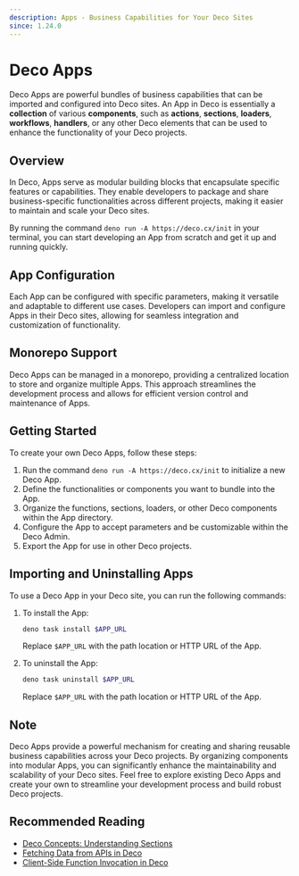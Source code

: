 ```yaml
---
description: Apps - Business Capabilities for Your Deco Sites
since: 1.24.0
---
```


# Deco Apps

Deco Apps are powerful bundles of business capabilities that can be imported and configured into Deco sites. An App in Deco is essentially a **collection** of various **components**, such as **actions**, **sections**, **loaders**, **workflows**, **handlers**, or any other Deco elements that can be used to enhance the functionality of your Deco projects.

## Overview

In Deco, Apps serve as modular building blocks that encapsulate specific features or capabilities. They enable developers to package and share business-specific functionalities across different projects, making it easier to maintain and scale your Deco sites.

By running the command `deno run -A https://deco.cx/init` in your terminal, you can start developing an App from scratch and get it up and running quickly.

## App Configuration

Each App can be configured with specific parameters, making it versatile and adaptable to different use cases. Developers can import and configure Apps in their Deco sites, allowing for seamless integration and customization of functionality.

## Monorepo Support

Deco Apps can be managed in a monorepo, providing a centralized location to store and organize multiple Apps. This approach streamlines the development process and allows for efficient version control and maintenance of Apps.

## Getting Started

To create your own Deco Apps, follow these steps:

1. Run the command `deno run -A https://deco.cx/init` to initialize a new Deco App.
2. Define the functionalities or components you want to bundle into the App.
3. Organize the functions, sections, loaders, or other Deco components within the App directory.
4. Configure the App to accept parameters and be customizable within the Deco Admin.
5. Export the App for use in other Deco projects.

## Importing and Uninstalling Apps

To use a Deco App in your Deco site, you can run the following commands:

1. To install the App:

   ```sh
   deno task install $APP_URL
   ```

   Replace `$APP_URL` with the path location or HTTP URL of the App.

2. To uninstall the App:

   ```sh
   deno task uninstall $APP_URL
   ```

   Replace `$APP_URL` with the path location or HTTP URL of the App.

## Note

Deco Apps provide a powerful mechanism for creating and sharing reusable business capabilities across your Deco projects. By organizing components into modular Apps, you can significantly enhance the maintainability and scalability of your Deco sites. Feel free to explore existing Deco Apps and create your own to streamline your development process and build robust Deco projects.

## Recommended Reading

- [Deco Concepts: Understanding Sections](/docs/en/concepts/section)
- [Fetching Data from APIs in Deco](/docs/en/developing/fetching-data)
- [Client-Side Function Invocation in Deco](/docs/en/developing/fetching-data-client)

